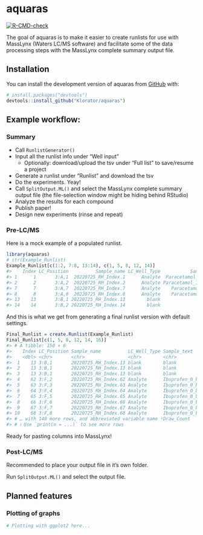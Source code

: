 
<!-- README.md is generated from README.Rmd. Please edit that file -->

# aquaras

<!-- badges: start -->

[![R-CMD-check](https://github.com/Klorator/aquaras/actions/workflows/R-CMD-check.yaml/badge.svg)](https://github.com/Klorator/aquaras/actions/workflows/R-CMD-check.yaml)
<!-- badges: end -->

The goal of aquaras is to make it easier to create runlists for use with
MassLynx (Waters LC/MS software) and facilitate some of the data
processing steps with the MassLynx complete summary output file.

## Installation

You can install the development version of aquaras from
[GitHub](https://github.com/) with:

``` r
# install.packages("devtools")
devtools::install_github("Klorator/aquaras")
```

## Example workflow:

### Summary

-   Call `RunlistGenerator()`
-   Input all the runlist info under “Well input”
    -   Optionally: download/upload the tsv under “Full list” to
        save/resume a project
-   Generate a runlist under “Runlist” and download the tsv
-   Do the experiments. Yeay!
-   Call `SplitOutput.ML()` and select the MassLynx complete summary
    output file (the file-selection window might be hiding behind
    RStudio)
-   Analyze the results for each compound
-   Publish paper!
-   Design new experiments (rinse and repeat)

### Pre-LC/MS

Here is a mock example of a populated runlist.

``` r
library(aquaras)
# str(Example_Runlist)
Example_Runlist[c(1:2, 7:8, 13:14), c(1, 5, 8, 12, 14)]
#>    Index LC_Position          Sample_name LC_Well_Type           Sample_text
#> 1      1       3:A,1  20220725_RH_Index.1      Analyte  Paracetamol_0_cell_1
#> 2      2       3:A,2  20220725_RH_Index.2      Analyte Paracetamol_15_cell_1
#> 7      7       3:A,7  20220725_RH_Index.7      Analyte    Paracetamol_0_STD_
#> 8      8       3:A,8  20220725_RH_Index.8      Analyte    Paracetamol_0_STD_
#> 13    13       3:B,1 20220725_RH_Index.13        blank                 blank
#> 14    14       3:B,2 20220725_RH_Index.14        blank                 blank
```

And this is what we get from generating a final runlist version with
default settings.

``` r
Final_Runlist = create.Runlist(Example_Runlist)
Final_Runlist[c(1, 5, 8, 12, 14, 16)]
#> # A tibble: 150 × 6
#>    Index LC_Position Sample_name          LC_Well_Type Sample_text       Draw_…¹
#>    <dbl> <chr>       <chr>                <chr>        <chr>               <dbl>
#>  1    13 3:B,1       20220725_RH_Index.13 blank        blank                   1
#>  2    13 3:B,1       20220725_RH_Index.13 blank        blank                   2
#>  3    13 3:B,1       20220725_RH_Index.13 blank        blank                   3
#>  4    62 3:F,2       20220725_RH_Index.62 Analyte      Ibuprofen_0_bead_       1
#>  5    63 3:F,3       20220725_RH_Index.63 Analyte      Ibuprofen_0_bead_       1
#>  6    64 3:F,4       20220725_RH_Index.64 Analyte      Ibuprofen_0_bead_       1
#>  7    65 3:F,5       20220725_RH_Index.65 Analyte      Ibuprofen_0_bead_       1
#>  8    66 3:F,6       20220725_RH_Index.66 Analyte      Ibuprofen_0_bead_       1
#>  9    67 3:F,7       20220725_RH_Index.67 Analyte      Ibuprofen_0_bead_       1
#> 10    68 3:F,8       20220725_RH_Index.68 Analyte      Ibuprofen_0_bead_       1
#> # … with 140 more rows, and abbreviated variable name ¹​Draw_Count
#> # ℹ Use `print(n = ...)` to see more rows
```

Ready for pasting columns into MassLynx!

### Post-LC/MS

Recommended to place your output file in it’s own folder.

Run `SplitOutput.ML()` and select the output file.

## Planned features

### Plotting of graphs

``` r
# Plotting with ggplot2 here...
```

